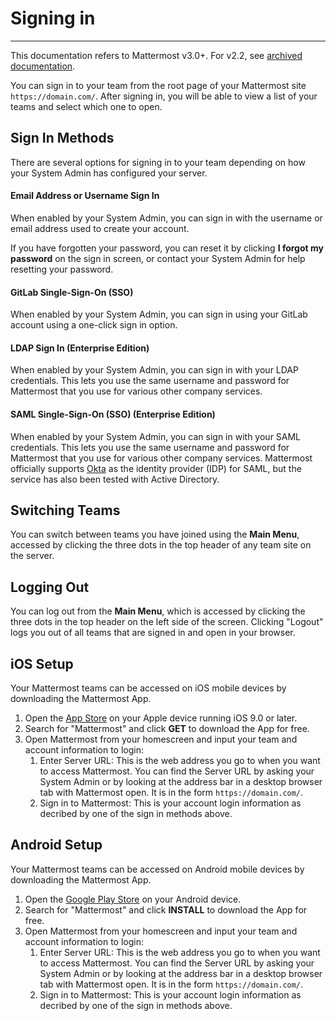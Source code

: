 # Signing in 
_____

This documentation refers to Mattermost v3.0+. For v2.2, see [archived documentation](http://docs.mattermost.com/archives/docs-v2.2.html#signing-in). 

You can sign in to your team from the root page of your Mattermost site `https://domain.com/`. After signing in, you will be able to view a list of your teams and select which one to open. 

## Sign In Methods
There are several options for signing in to your team depending on how your System Admin has configured your server. 

#### Email Address or Username Sign In  

When enabled by your System Admin, you can sign in with the username or email address used to create your account.

If you have forgotten your password, you can reset it by clicking **I forgot my password** on the sign in screen, or contact your System Admin for help resetting your password. 

#### GitLab Single-Sign-On (SSO)

When enabled by your System Admin, you can sign in using your GitLab account using a one-click sign in option. 

#### LDAP Sign In (Enterprise Edition)

When enabled by your System Admin, you can sign in with your LDAP credentials. This lets you use the same username and password for Mattermost that you use for various other company services. 

#### SAML Single-Sign-On (SSO) (Enterprise Edition)

When enabled by your System Admin, you can sign in with your SAML credentials. This lets you use the same username and password for Mattermost that you use for various other company services. Mattermost officially supports [Okta](http://developer.okta.com/docs/guides/saml_guidance.html) as the identity provider (IDP) for SAML, but the service has also been tested with Active Directory.

## Switching Teams

You can switch between teams you have joined using the **Main Menu**, accessed by clicking the three dots in the top header of any team site on the server.

## Logging Out

You can log out from the **Main Menu**, which is accessed by clicking the three dots in the top header on the left side of the screen. Clicking "Logout" logs you out of all teams that are signed in and open in your browser.

## iOS Setup

Your Mattermost teams can be accessed on iOS mobile devices by downloading the Mattermost App.

1. Open the [App Store](https://geo.itunes.apple.com/us/app/mattermost/id984966508?mt=8) on your Apple device running iOS 9.0 or later.
2. Search for "Mattermost" and click **GET** to download the App for free.
3. Open Mattermost from your homescreen and input your team and account information to login:
    1. Enter Server URL: This is the web address you go to when you want to access Mattermost. You can find the Server URL by asking your System Admin or by looking at the address bar in a desktop browser tab with Mattermost open. It is in the form `https://domain.com/`.
    2. Sign in to Mattermost: This is your account login information as decribed by one of the sign in methods above. 

## Android Setup

Your Mattermost teams can be accessed on Android mobile devices by downloading the Mattermost App.

1. Open the [Google Play Store](https://play.google.com/store/apps/details?id=com.mattermost.mattermost&hl=en) on your Android device.
2. Search for "Mattermost" and click **INSTALL** to download the App for free.
3. Open Mattermost from your homescreen and input your team and account information to login:
    1. Enter Server URL: This is the web address you go to when you want to access Mattermost. You can find the Server URL by asking your System Admin or by looking at the address bar in a desktop browser tab with Mattermost open. It is in the form `https://domain.com/`.
    2. Sign in to Mattermost: This is your account login information as decribed by one of the sign in methods above. 
